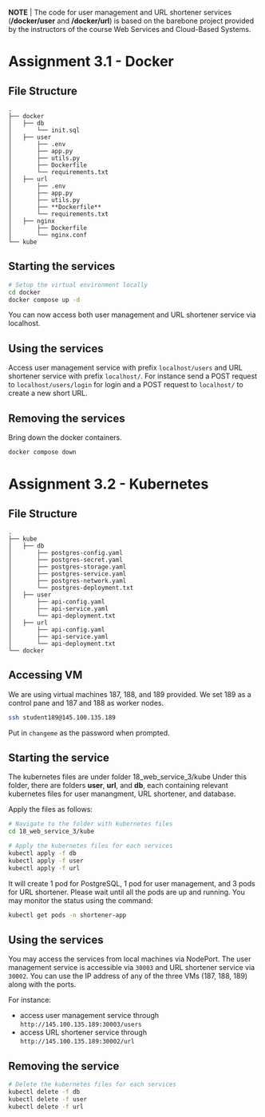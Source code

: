 **NOTE** | The code for user management and URL shortener services (**/docker/user** and **/docker/url**) is based on the barebone project provided by the instructors of the course Web Services and Cloud-Based Systems.

# Assignment 3.1 - Docker

## File Structure
```
.
├── docker
│   ├── db
│       └── init.sql
│   ├── user
│       ├── .env
│       ├── app.py
│       ├── utils.py
│       ├── Dockerfile
│       └── requirements.txt
│   ├── url
│       ├── .env
│       ├── app.py
│       ├── utils.py
│       ├── **Dockerfile**
│       └── requirements.txt
│   ├── nginx
│       ├── Dockerfile
│       └── nginx.conf
└── kube
```

## Starting the services
```bash
# Setup the virtual environment locally
cd docker
docker compose up -d
```
You can now access both user management and URL shortener service via localhost.

## Using the services
Access user management service with prefix ```localhost/users``` and URL shortener service with prefix ```localhost/```.
For instance send a POST request to ```localhost/users/login``` for login and a POST request to ```localhost/``` to create a new short URL.

## Removing the services
Bring down the docker containers.
```bash
docker compose down
```

# Assignment 3.2 - Kubernetes

## File Structure
```
.
├── kube
│   ├── db
│       ├── postgres-config.yaml
│       ├── postgres-secret.yaml
│       ├── postgres-storage.yaml
│       ├── postgres-service.yaml
│       ├── postgres-network.yaml
│       └── postgres-deployment.txt
│   ├── user
│       ├── api-config.yaml
│       ├── api-service.yaml
│       └── api-deployment.txt
│   ├── url
│       ├── api-config.yaml
│       ├── api-service.yaml
│       └── api-deployment.txt
└── docker
```

## Accessing VM
We are using virtual machines 187, 188, and 189 provided.
We set 189 as a control pane and 187 and 188 as worker nodes.

```bash
ssh student189@145.100.135.189 
```
Put in ```changeme``` as the password when prompted.

## Starting the service
The kubernetes files are under folder 18_web_service_3/kube
Under this folder, there are folders **user**, **url**, and **db**, each containing relevant kubernetes files for user manangment, URL shortener, and database.

Apply the files as follows:
```bash
# Navigate to the folder with kubernetes files
cd 18_web_service_3/kube

# Apply the kubernetes files for each services
kubectl apply -f db
kubectl apply -f user
kubectl apply -f url
```

It will create 1 pod for PostgreSQL, 1 pod for user management, and 3 pods for URL shortener.
Please wait until all the pods are up and running.
You may monitor the status using the command:
```bash
kubectl get pods -n shortener-app
```

## Using the services
You may access the services from local machines via NodePort.
The user management service is accessible via ```30003``` and URL shortener service via ```30002```.
You can use the IP address of any of the three VMs (187, 188, 189) along with the ports.

For instance:
* access user management service through ```http://145.100.135.189:30003/users```
* access URL shortener service through ```http://145.100.135.189:30002/url```

## Removing the service
```bash
# Delete the kubernetes files for each services
kubectl delete -f db
kubectl delete -f user
kubectl delete -f url
```
